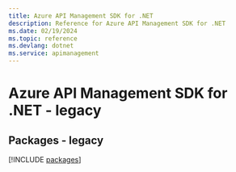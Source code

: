 ```yaml
---
title: Azure API Management SDK for .NET
description: Reference for Azure API Management SDK for .NET
ms.date: 02/19/2024
ms.topic: reference
ms.devlang: dotnet
ms.service: apimanagement
---
```

# Azure API Management SDK for .NET - legacy
## Packages - legacy
[!INCLUDE [packages](api-management-index.md)]